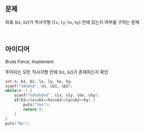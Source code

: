 ## 문제
좌표 (`b1`, `b2`)가 직사각형 (`lx`, `ly`, `hx`, `hy`) 안에 있는지 여부를 구하는 문제

<br/>

## 아이디어
Brute Force, Implement

주어지는 모든 직사각형 안에 (`b1`, `b2`)가 존재하는지 확인
```c
int n, b1, b2, lx, ly, hx, hy;
scanf("%d%d%d", &n, &b1, &b2);
while(n--) {
	scanf("%d%d%d%d", &lx, &ly, &hx, &hy);
	if(b1>=lx&&b1<=hx&&b2>=ly&&b2<=hy) {
		puts("Yes");
		return 0;
	}
}
puts("No");
```